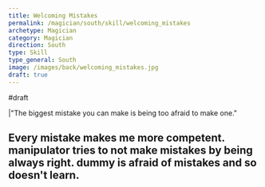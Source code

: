 ```yaml
---
title: Welcoming Mistakes
permalink: /magician/south/skill/welcoming_mistakes
archetype: Magician
category: Magician
direction: South
type: Skill
type_general: South
image: /images/back/welcoming_mistakes.jpg
draft: true
---
```

#draft   
  
|"The biggest mistake you can make is being too afraid to make one."  
  
Every mistake makes me more competent. manipulator tries to not make mistakes by being always right. dummy is afraid of mistakes and so doesn't learn. 
---
